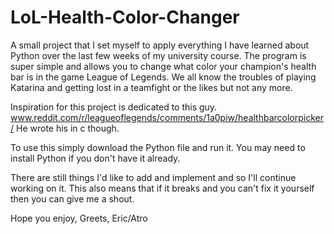 LoL-Health-Color-Changer
========================

A small project that I set myself to apply everything I have learned about Python over the last few weeks of my university course. 
The program is super simple and allows you to change what color your champion's health bar is in the game League of Legends. 
We all know the troubles of playing Katarina and getting lost in a teamfight or the likes but not any more. 

Inspiration for this project is dedicated to this guy. 
www.reddit.com/r/leagueoflegends/comments/1a0piw/healthbarcolorpicker/
He wrote his in c though. 

To use this simply download the Python file and run it. You may need to install Python if you don't have it already. 

There are still things I'd like to add and implement and so I'll continue working on it. This also means that if it breaks
and you can't fix it yourself then you can give me a shout. 

Hope you enjoy,
Greets,
Eric/Atro
